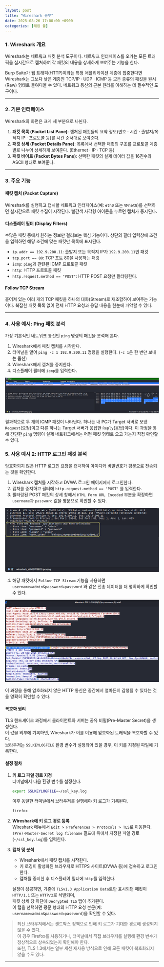 ```yaml
---
layout: post
title: "Wireshark 공부"
date: 2025-08-26 17:00:00 +0900
categories: [해킹 툴]
---
```


### 1. Wireshark 개요

Wireshark는 네트워크 패킷 분석 도구이다. 네트워크 인터페이스를 오가는 모든 트래픽을 실시간으로 캡처하여 각 패킷의 내용을 상세하게 보여주는 기능을 한다.

Burp Suite가 웹 트래픽(HTTP)이라는 특정 애플리케이션 계층에 집중한다면 Wireshark는 그보다 낮은 계층인 TCP/IP · UDP · ICMP 등 모든 종류의 패킷을 원시(Raw) 형태로 들여다볼 수 있다. 네트워크 통신의 근본 원리를 이해하는 데 필수적인 도구이다.

---

### 2. 기본 인터페이스

Wireshark의 화면은 크게 세 부분으로 나뉜다.
1.  **패킷 목록 (Packet List Pane)**: 캡처된 패킷들의 요약 정보(번호 · 시간 · 출발지/목적지 IP · 프로토콜 등)를 시간 순서대로 보여준다.
2.  **패킷 상세 (Packet Details Pane)**: 목록에서 선택한 패킷의 구조를 프로토콜 계층별로 나누어 상세하게 보여준다. (Ethernet · IP · TCP 등)
3.  **패킷 바이트 (Packet Bytes Pane)**: 선택한 패킷의 실제 데이터 값을 16진수와 ASCII 형태로 보여준다.

---

### 3. 주요 기능

#### **패킷 캡처 (Packet Capture)**
Wireshark를 실행하고 캡처할 네트워크 인터페이스(예: `eth0` 또는 `VMnet8`)를 선택하면 실시간으로 패킷 수집이 시작된다. 빨간색 사각형 아이콘을 누르면 캡처가 중지된다.

#### **디스플레이 필터 (Display Filters)**
수많은 패킷 중에서 원하는 정보만 걸러보는 핵심 기능이다. 상단의 필터 입력창에 조건을 입력하면 해당 조건에 맞는 패킷만 목록에 표시된다.
*   `ip.addr == 192.9.200.11`: 출발지 또는 목적지 IP가 `192.9.200.11`인 패킷
*   `tcp.port == 80`: TCP 포트 80을 사용하는 패킷
*   `icmp`: `ping`과 관련된 ICMP 프로토콜 패킷
*   `http`: HTTP 프로토콜 패킷
*   `http.request.method == "POST"`: HTTP POST 요청만 필터링한다.

#### **Follow TCP Stream**
흩어져 있는 여러 개의 TCP 패킷을 하나의 대화(Stream)로 재조합하여 보여주는 기능이다. 복잡한 패킷 목록 없이 전체 HTTP 요청과 응답 내용을 한눈에 파악할 수 있다.

---

### 4. 사용 예시: Ping 패킷 분석

가장 기본적인 네트워크 통신인 `ping` 명령의 패킷을 분석해 본다.

1.  Wireshark에서 패킷 캡처를 시작한다.
2.  터미널을 열어 `ping -c 1 192.9.200.11` 명령을 실행한다. (`-c 1`은 한 번만 보내는 옵션)
3.  Wireshark에서 캡처를 중지한다.
4.  디스플레이 필터에 `icmp`를 입력한다.

   ![WiresharkIcmp](/assets/images/Wire_1.png)

결과적으로 두 개의 ICMP 패킷이 나타난다. 하나는 내 PC가 Target 서버로 보낸 `Request`(요청)이고 다른 하나는 Target 서버가 응답한 `Reply`(응답)이다. 이 과정을 통해 간단한 `ping` 명령이 실제 네트워크에서는 어떤 패킷 형태로 오고 가는지 직접 확인할 수 있다.

### 5. 사용 예시 2: HTTP 로그인 패킷 분석

암호화되지 않은 HTTP 로그인 요청을 캡처하여 아이디와 비밀번호가 평문으로 전송되는 것을 확인한다.

1.  Wireshark 캡처를 시작하고 DVWA 로그인 페이지에서 로그인한다.
2.  캡처를 중지하고 필터에 `http.request.method == "POST"` 를 입력한다.
3.  필터링된 POST 패킷의 상세 창에서 `HTML Form URL Encoded` 부분을 확장하면 `username`과 `password` 값을 평문으로 확인할 수 있다.

   ![WiresharkHttppost](/assets/images/Wire_2.png)

4.  해당 패킷에서 `Follow TCP Stream` 기능을 사용하면 `username=admin&password=password` 와 같은 전송 데이터를 더 명확하게 확인할 수 있다.

   ![WiresharkFollowtcpstream](/assets/images/Wire_3.png)

이 과정을 통해 암호화되지 않은 HTTP 통신은 중간에서 얼마든지 감청될 수 있다는 것을 명확히 확인할 수 있다.

#### **복호화 원리**

TLS 핸드셰이크 과정에서 클라이언트와 서버는 공유 비밀(Pre-Master Secret)을 생성한다.  
이 값을 외부에 기록하면, Wireshark가 이를 이용해 암호화된 트래픽을 복호화할 수 있다.  
브라우저는 `SSLKEYLOGFILE` 환경 변수가 설정되어 있을 경우, 이 키를 지정된 파일에 기록한다.

#### **설정 절차**

1. **키 로그 파일 경로 지정**  
   터미널에서 다음 환경 변수를 설정한다.  
   ```bash
   export SSLKEYLOGFILE=~/ssl_key.log
   ```  
   이후 동일한 터미널에서 브라우저를 실행해야 키 로그가 기록된다.  
   ```bash
   firefox
   ```

2. **Wireshark에 키 로그 경로 등록**  
   Wireshark 메뉴에서 `Edit > Preferences > Protocols > TLS`로 이동한다.  
   `(Pre)-Master-Secret log filename` 필드에 위에서 지정한 파일 경로(`~/ssl_key.log`)를 입력한다.

3. **캡처 및 분석**  
   - Wireshark에서 패킷 캡처를 시작한다.  
   - 키 로깅이 활성화된 브라우저로 HTTPS 사이트(DVWA 등)에 접속하고 로그인한다.  
   - 캡처를 중지한 후 디스플레이 필터에 `http`를 입력한다.  

   설정이 성공하면, 기존에 `TLSv1.3 Application Data`로만 표시되던 패킷이 `HTTP/1.1` 또는 `HTTP/2`로 식별되며,  
   패킷 상세 창 하단에 `Decrypted TLS` 탭이 추가된다.  
   이 탭을 선택하면 평문 형태의 HTTP 요청 본문(예: `username=admin&password=password`)을 확인할 수 있다.

> 최신 브라우저에서는 샌드박스 정책으로 인해 키 로그가 기대한 경로에 생성되지 않을 수 있다.  
> 이 경우 Firefox를 사용하거나, 터미널에서 직접 브라우저를 실행해 환경 변수가 정상적으로 상속되었는지 확인해야 한다.  
> 또한, TLS 1.3에서는 일부 세션 재사용 방식으로 인해 모든 패킷이 복호화되지 않을 수도 있다.

<hr class="short-rule">